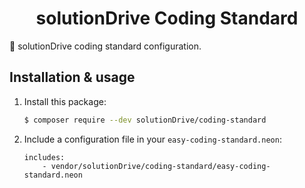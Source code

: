 <h1 align="center">
    solutionDrive Coding Standard
</h1>

:1st_place_medal: solutionDrive coding standard configuration.

Installation & usage
--------------------

1. Install this package:

    ```bash
    $ composer require --dev solutionDrive/coding-standard
    ```
    
2. Include a configuration file in your `easy-coding-standard.neon`:

    ```neon
    includes:
        - vendor/solutionDrive/coding-standard/easy-coding-standard.neon 
    ```
